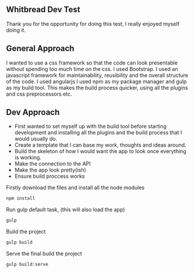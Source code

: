## Whitbread Dev Test

Thank you for the opportunity for doing this test, I really enjoyed myself doing it.

## General Approach
I wanted to use a css framework so that the code can look presentable without spending too much time on the css. I used Bootstrap.
I used an javascript framework for maintainability, reusibility and the overall structure of the code. I used angularjs
I used npm as my package manager and gulp as my build tool. This makes the build process quicker, using all the plugins and css preprocessors etc.

## Dev Approach
- First wanted to set myself up with the build tool before starting development and installing all the plugins and the build process that I would usually do.
- Create a template that I can base my work, thoughts and ideas around.
- Build the skeleton of how I would want the app to look once everything is working.
- Make the connection to the API
- Make the app look pretty(ish)
- Ensure build proccess works

Firstly download the files and install all the node modules
```sh
npm install
```

Run gulp default task, (this will also load the app)
```sh
gulp
```

Build the project
```sh
gulp build
```

Serve the final build the project
```sh
gulp build:serve
```